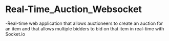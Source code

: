 # Real-Time_Auction_Websocket

-Real-time web application that allows auctioneers to create an auction for an item and that allows multiple bidders to bid on that item in real-time with Socket.io
